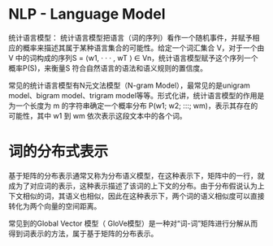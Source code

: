 NLP - Language Model
=============================================
统计语言模型： 统计语言模型把语言（词的序列）看作一个随机事件，并赋予相应的概率来描述其属于某种语言集合的可能性。给定一个词汇集合 V，对于一个由 V 中的词构成的序列S = ⟨w1, · · · , wT ⟩ ∈ Vn，统计语言模型赋予这个序列一个概率P(S)，来衡量S 符合自然语言的语法和语义规则的置信度。

常见的统计语言模型有N元文法模型（N-gram Model），最常见的是unigram model、bigram model、trigram model等等。形式化讲，统计语言模型的作用是为一个长度为 m 的字符串确定一个概率分布 P(w1; w2; :::; wm)，表示其存在的可能性，其中 w1 到 wm 依次表示这段文本中的各个词。

词的分布式表示
==============================================
基于矩阵的分布表示通常又称为分布语义模型，在这种表示下，矩阵中的一行，就成为了对应词的表示，这种表示描述了该词的上下文的分布。由于分布假说认为上下文相似的词，其语义也相似，因此在这种表示下，两个词的语义相似度可以直接转化为两个向量的空间距离。

常见到的Global Vector 模型（ GloVe模型）是一种对“词-词”矩阵进行分解从而得到词表示的方法，属于基于矩阵的分布表示。
